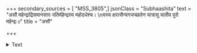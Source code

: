 +++
secondary_sources = [ "MSS_3805",]
jsonClass = "Subhaashita"
text = "असौ महेन्द्राद्रिसमानसारः पतिर्महेन्द्रस्य महोदधेश्च।  \nयस्य क्षरत्सैन्यगजच्छलेन यात्रासु यातीव पुरो महेन्द्रः॥"
title = "असौ"

+++

<details><summary>Text</summary>

असौ महेन्द्राद्रिसमानसारः पतिर्महेन्द्रस्य महोदधेश्च।  
यस्य क्षरत्सैन्यगजच्छलेन यात्रासु यातीव पुरो महेन्द्रः॥
</details>
